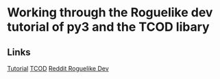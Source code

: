 # Working through the Roguelike dev tutorial of py3 and the TCOD libary

## Links
[Tutorial](https://rogueliketutorials.com/tutorials/tcod/v2)
[TCOD](https://python-tcod.readthedocs.io/en/latest/index.html)
[Reddit Roguelike Dev](https://www.reddit.com/r/roguelikedev/)